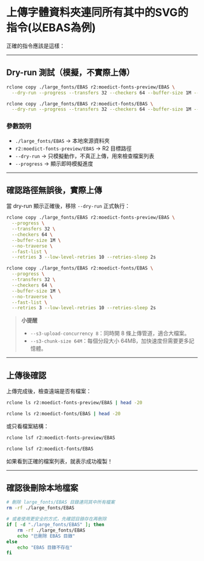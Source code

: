 # 上傳字體資料夾連同所有其中的SVG的指令(以EBAS為例)

正確的指令應該是這樣：

---

## **Dry-run 測試（模擬，不實際上傳）**

```bash
rclone copy ./large_fonts/EBAS r2:moedict-fonts-preview/EBAS \
  --dry-run --progress --transfers 32 --checkers 64 --buffer-size 1M --no-traverse --fast-list
```

```bash
rclone copy ./large_fonts/EBAS r2:moedict-fonts/EBAS \
  --dry-run --progress --transfers 32 --checkers 64 --buffer-size 1M --no-traverse --fast-list
```

### **參數說明**

* `./large_fonts/EBAS` → 本地來源資料夾
* `r2:moedict-fonts-preview/EBAS` → R2 目標路徑
* `--dry-run` → 只模擬動作，不真正上傳，用來檢查檔案列表
* `--progress` → 顯示即時模擬進度

---

## **確認路徑無誤後，實際上傳**

當 dry-run 顯示正確後，移除 `--dry-run` 正式執行：

```bash
rclone copy ./large_fonts/EBAS r2:moedict-fonts-preview/EBAS \
  --progress \
  --transfers 32 \
  --checkers 64 \
  --buffer-size 1M \
  --no-traverse \
  --fast-list \
  --retries 3 --low-level-retries 10 --retries-sleep 2s
```

```bash
rclone copy ./large_fonts/EBAS r2:moedict-fonts/EBAS \
  --progress \
  --transfers 32 \
  --checkers 64 \
  --buffer-size 1M \
  --no-traverse \
  --fast-list \
  --retries 3 --low-level-retries 10 --retries-sleep 2s
```

> **小提醒**
>
> * `--s3-upload-concurrency 8`：同時開 8 條上傳管道，適合大檔案。
> * `--s3-chunk-size 64M`：每個分段大小 64MB，加快速度但需要更多記憶體。

---

## **上傳後確認**

上傳完成後，檢查遠端是否有檔案：

```bash
rclone ls r2:moedict-fonts-preview/EBAS | head -20
```


```bash
rclone ls r2:moedict-fonts/EBAS | head -20
```

或只看檔案結構：

```bash
rclone lsf r2:moedict-fonts-preview/EBAS
```


```bash
rclone lsf r2:moedict-fonts/EBAS
```

如果看到正確的檔案列表，就表示成功複製！


---

## **確認後刪除本地檔案**

```bash
# 刪除 large_fonts/EBAS 目錄連同其中所有檔案
rm -rf ./large_fonts/EBAS

# 或者使用更安全的方式，先確認目錄存在再刪除
if [ -d "./large_fonts/EBAS" ]; then
    rm -rf ./large_fonts/EBAS
    echo "已刪除 EBAS 目錄"
else
    echo "EBAS 目錄不存在"
fi
```
